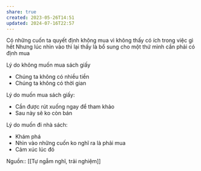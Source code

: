```yaml
---
share: true
created: 2023-05-26T14:51
updated: 2024-07-16T22:57
---
```

Có những cuốn ta quyết định không mua vì không thấy có ích trong việc gì hết Nhưng lúc nhìn vào thì lại thấy là bổ sung cho một thứ mình cần phải có định mua

Lý do không muốn mua sách giấy
-   Chúng ta không có nhiều tiền
-   Chúng ta không có thời gian

Lý do muốn mua sách giấy:
-   Cần được rút xuống ngay để tham khảo
-   Sau này sẽ ko còn bán

Lý do muốn đi nhà sách:
- Khám phá
- Nhìn vào những cuốn ko nghĩ ra là phải mua
- Cảm xúc lúc đó

Nguồn:: [[Tự ngẫm nghĩ, trải nghiệm]]
